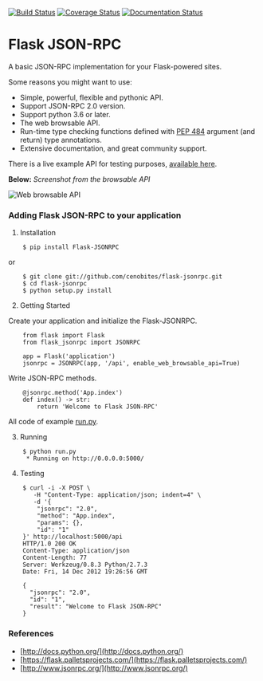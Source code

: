 [![Build Status](https://travis-ci.org/cenobites/flask-jsonrpc.svg?branch=master)](https://travis-ci.org/cenobites/flask-jsonrpc)
[![Coverage Status](https://coveralls.io/repos/github/cenobites/flask-jsonrpc/badge.svg?branch=master)](https://coveralls.io/github/cenobites/flask-jsonrpc?branch=master)
[![Documentation Status](https://readthedocs.org/projects/flask-jsonrpc/badge/?version=latest)](https://flask-jsonrpc.readthedocs.io/en/latest/?badge=latest)
# Flask JSON-RPC

A basic JSON-RPC implementation for your Flask-powered sites.

Some reasons you might want to use:

* Simple, powerful, flexible and pythonic API.
* Support JSON-RPC 2.0 version.
* Support python 3.6 or later.
* The web browsable API.
* Run-time type checking functions defined with [PEP 484](https://www.python.org/dev/peps/pep-0484/) argument (and return) type annotations.
* Extensive documentation, and great community support.

There is a live example API for testing purposes, [available here](http://flask-jsonrpc.herokuapp.com/api/browse).

**Below:** *Screenshot from the browsable API*

![Web browsable API](https://f.cloud.github.com/assets/298350/1575590/203c595a-5150-11e3-99a0-4a6fd9bcbe52.png "Web browsable API")

### Adding Flask JSON-RPC to your application

1. Installation

```
    $ pip install Flask-JSONRPC
```

or

```
    $ git clone git://github.com/cenobites/flask-jsonrpc.git
    $ cd flask-jsonrpc
    $ python setup.py install
```


2. Getting Started

Create your application and initialize the Flask-JSONRPC.

```
    from flask import Flask
    from flask_jsonrpc import JSONRPC

    app = Flask('application')
    jsonrpc = JSONRPC(app, '/api', enable_web_browsable_api=True)
```

Write JSON-RPC methods.

```
    @jsonrpc.method('App.index')
    def index() -> str:
        return 'Welcome to Flask JSON-RPC'
```

All code of example [run.py](https://github.com/cenobites/flask-jsonrpc/blob/master/run.py).


3. Running

```
    $ python run.py
     * Running on http://0.0.0.0:5000/
```

4. Testing

```
    $ curl -i -X POST \
       -H "Content-Type: application/json; indent=4" \
       -d '{
        "jsonrpc": "2.0",
        "method": "App.index",
        "params": {},
        "id": "1"
    }' http://localhost:5000/api
    HTTP/1.0 200 OK
    Content-Type: application/json
    Content-Length: 77
    Server: Werkzeug/0.8.3 Python/2.7.3
    Date: Fri, 14 Dec 2012 19:26:56 GMT

    {
      "jsonrpc": "2.0",
      "id": "1",
      "result": "Welcome to Flask JSON-RPC"
    }
```


### References

* [http://docs.python.org/](http://docs.python.org/)
* [https://flask.palletsprojects.com/](https://flask.palletsprojects.com/)
* [http://www.jsonrpc.org/](http://www.jsonrpc.org/)
